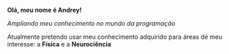 **Olá, meu nome é Andrey!**

*Ampliando meu conhecimento no mundo da programação*

Atualmente pretendo usar meu conhecimento adquirido para áreas de meu interesse: a **Física** e a **Neurociência**
